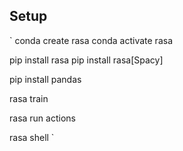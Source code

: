 ##  


## Setup


`
conda create rasa
conda activate rasa

pip install rasa 
pip install rasa[Spacy]

pip install pandas


rasa train

rasa run actions

rasa shell
`
